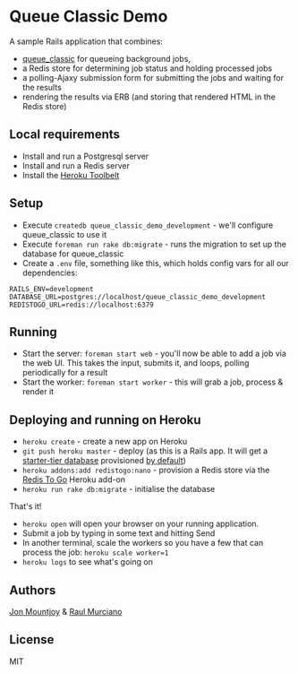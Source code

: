 # Queue Classic Demo

A sample Rails application that combines:
* [queue_classic](https://github.com/ryandotsmith/queue_classic) for queueing background jobs,
* a Redis store for determining job status and holding processed jobs
* a polling-Ajaxy submission form for submitting the jobs and waiting for the results
* rendering the results via ERB (and storing that rendered HTML in the Redis store)

## Local requirements

* Install and run a Postgresql server
* Install and run a Redis server
* Install the [Heroku Toolbelt](https://toolbelt.heroku.com)

## Setup

* Execute `createdb queue_classic_demo_development` - we'll configure queue_classic to use it
* Execute `foreman run rake db:migrate` - runs the migration to set up the database for queue_classic
* Create a `.env` file, something like this, which holds config vars for all our dependencies:

```
RAILS_ENV=development
DATABASE_URL=postgres://localhost/queue_classic_demo_development
REDISTOGO_URL=redis://localhost:6379
```

## Running

* Start the server: `foreman start web` - you'll now be able to add a job via the web UI.  This takes the input, submits it, and loops, polling periodically for a result
* Start the worker: `foreman start worker` - this will grab a job, process & render it

## Deploying and running on Heroku

* `heroku create` - create a new app on Heroku
* `git push heroku master` - deploy (as this is a Rails app.  It will get a [starter-tier database](https://devcenter.heroku.com/articles/heroku-postgres-plans#starter-tier) provisioned [by default](https://devcenter.heroku.com/articles/ruby-support#addons))
* `heroku addons:add redistogo:nano` - provision a Redis store via the [Redis To Go](https://devcenter.heroku.com/articles/redistogo) Heroku add-on
* `heroku run rake db:migrate` - initialise the database

That's it!

* `heroku open` will open your browser on your running application.
* Submit a job by typing in some text and hitting Send
* In another terminal, scale the workers so you have a few that can process the job:  `heroku scale worker=1`
* `heroku logs` to see what's going on

## Authors

[Jon Mountjoy](https://github.com/jonmountjoy) & [Raul Murciano](https://github.com/raul)

## License

MIT